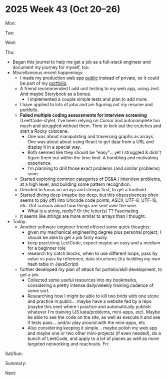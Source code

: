 # 2025 Week 43 (Oct 20–26)

Mon:

Tue:

Wed:

Thu:
- Began this journal to help me get a job as a full-stack engineer and document my journey for myself, too.
- Miscellaneous recent happenings:
  - I made my production web app [public](https://github.com/simpleamericanaccent/saa-app-web) instead of private, so it could be part of my [portfolio](https://williamrosenberg.com).
  - A friend recommended I add unit testing to my web app, using Jest. And maybe Storybook as a bonus.
    - I implemented a couple simple tests and plan to add more.
  - I have applied to lots of jobs and am figuring out my resume and portfolio.
  - **Failed multiple coding assessments for interview screening** (LeetCode-style). I've been relying on Cursor and autocomplete too much and struggled without them. Time to kick out the crutches and start a Rocky cutscene.
    - One was about manipulating and traversing graphs as arrays. One was about about using React to get data from a URL and display it in a special way.
    - Both seemed like they should be "easy"... yet I struggled & didn't figure them out within the time limit. A humbling and motivating experience.
    - I'm planning to drill those exact problems (and similar problems) soon.
  - Started exploring common categories of DS&A / interview problems, at a high level, and building some pattern recognition.
  - Decided to focus on arrays and strings first, to get a foothold.
  - Started diving deep (maybe too deep, but this obsessiveness often seems to pay off) into Unicode code points, ASCII, UTF-8, UTF-16, etc. Got curious about how things are sent over the wire. 
    - What is a string, *really*? Or the letter(s) T? Fascinating.
  - It seems like strings are more similar to arrays than I thought.
- Today:
  - Another software engineer friend offered some quick thoughts:
    - given my mechanical engineering degree plus personal project, I should be able to get a job fairly easily
    - keep practicing LeetCode, expect maybe an easy and a medium for a beginner role
    - research try catch blocks, when to use different loops, pass by value vs pass by reference, data structures (try building my own hash table in JavaScript)
  - further developed my plan of attack for portolio/skill development, to get a job.
    - Collected some useful resources into my bookmarks, considering a pretty intense daily/weekly training cadence of some sort.
    - Researching how I might be able to kill two birds with one stone and practice in public... maybe have a website fed by a repo (maybe this one) where I practice and automatically publish whatever I'm training (JS kata/problems, mini-apps, etc). Maybe be able to see the code on the site, as well as execute it and see if tests pass... and/or play around with the mini-apps, etc.
    - Also considering keeping it simple... maybe polish my web app and maybe one or two other mini-projects (if even needed), do a bunch of LeetCode, and apply to a lot of places as well as more targeted networking and reachouts.
Fri:

Sat/Sun:

Summary:

Next:
